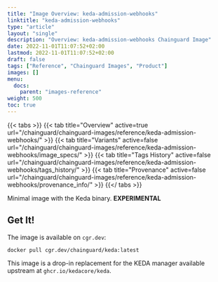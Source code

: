 ```yaml
---
title: "Image Overview: keda-admission-webhooks"
linktitle: "keda-admission-webhooks"
type: "article"
layout: "single"
description: "Overview: keda-admission-webhooks Chainguard Image"
date: 2022-11-01T11:07:52+02:00
lastmod: 2022-11-01T11:07:52+02:00
draft: false
tags: ["Reference", "Chainguard Images", "Product"]
images: []
menu:
  docs:
    parent: "images-reference"
weight: 500
toc: true
---
```


{{< tabs >}}
{{< tab title="Overview" active=true url="/chainguard/chainguard-images/reference/keda-admission-webhooks/" >}}
{{< tab title="Variants" active=false url="/chainguard/chainguard-images/reference/keda-admission-webhooks/image_specs/" >}}
{{< tab title="Tags History" active=false url="/chainguard/chainguard-images/reference/keda-admission-webhooks/tags_history/" >}}
{{< tab title="Provenance" active=false url="/chainguard/chainguard-images/reference/keda-admission-webhooks/provenance_info/" >}}
{{</ tabs >}}



<!--overview:start-->
Minimal image with the Keda binary. **EXPERIMENTAL**
<!--overview:end-->

<!--getting:start-->
## Get It!
The image is available on `cgr.dev`:

```
docker pull cgr.dev/chainguard/keda:latest
```
<!--getting:end-->

<!--body:start-->
This image is a drop-in replacement for the KEDA manager available upstream at `ghcr.io/kedacore/keda`.
<!--body:end-->

